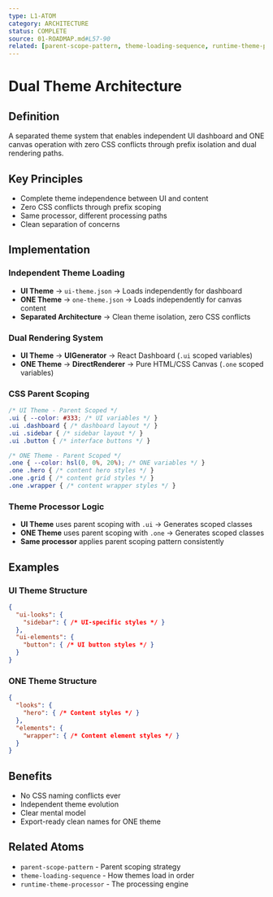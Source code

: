```yaml
---
type: L1-ATOM
category: ARCHITECTURE
status: COMPLETE
source: 01-ROADMAP.md#L57-90
related: [parent-scope-pattern, theme-loading-sequence, runtime-theme-processor]
---
```


# Dual Theme Architecture

## Definition
A separated theme system that enables independent UI dashboard and ONE canvas operation with zero CSS conflicts through prefix isolation and dual rendering paths.

## Key Principles
- Complete theme independence between UI and content
- Zero CSS conflicts through prefix scoping
- Same processor, different processing paths
- Clean separation of concerns

## Implementation

### Independent Theme Loading
- **UI Theme** → `ui-theme.json` → Loads independently for dashboard
- **ONE Theme** → `one-theme.json` → Loads independently for canvas content
- **Separated Architecture** → Clean theme isolation, zero CSS conflicts

### Dual Rendering System
- **UI Theme** → **UIGenerator** → React Dashboard (`.ui` scoped variables)
- **ONE Theme** → **DirectRenderer** → Pure HTML/CSS Canvas (`.one` scoped variables)

### CSS Parent Scoping
```css
/* UI Theme - Parent Scoped */
.ui { --color: #333; /* UI variables */ }
.ui .dashboard { /* dashboard layout */ }
.ui .sidebar { /* sidebar layout */ }
.ui .button { /* interface buttons */ }

/* ONE Theme - Parent Scoped */
.one { --color: hsl(0, 0%, 20%); /* ONE variables */ }
.one .hero { /* content hero styles */ }
.one .grid { /* content grid styles */ }
.one .wrapper { /* content wrapper styles */ }
```

### Theme Processor Logic
- **UI Theme** uses parent scoping with `.ui` → Generates scoped classes
- **ONE Theme** uses parent scoping with `.one` → Generates scoped classes
- **Same processor** applies parent scoping pattern consistently

## Examples

### UI Theme Structure
```json
{
  "ui-looks": {
    "sidebar": { /* UI-specific styles */ }
  },
  "ui-elements": {
    "button": { /* UI button styles */ }
  }
}
```

### ONE Theme Structure
```json
{
  "looks": {
    "hero": { /* Content styles */ }
  },
  "elements": {
    "wrapper": { /* Content element styles */ }
  }
}
```

## Benefits
- No CSS naming conflicts ever
- Independent theme evolution
- Clear mental model
- Export-ready clean names for ONE theme

## Related Atoms
- `parent-scope-pattern` - Parent scoping strategy
- `theme-loading-sequence` - How themes load in order
- `runtime-theme-processor` - The processing engine